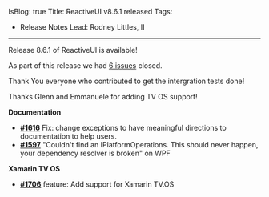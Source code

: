 IsBlog: true
Title: ReactiveUI v8.6.1 released
Tags: 
  - Release Notes
Lead: Rodney Littles, II
---

Release 8.6.1 of ReactiveUI is available!

As part of this release we had [6 issues](https://github.com/reactiveui/ReactiveUI/issues?milestone=14&state=closed) closed.

Thank You everyone who contributed to get the intergration tests done!

Thanks Glenn and Emmanuele for adding TV OS support!

__Documentation__

- [__#1616__](https://github.com/reactiveui/ReactiveUI/pull/1616) Fix: change exceptions to have meaningful directions to documentation to help users.
- [__#1597__](https://github.com/reactiveui/ReactiveUI/issues/1597) "Couldn't find an IPlatformOperations. This should never happen, your dependency resolver is broken" on WPF

__Xamarin TV OS__

- [__#1706__](https://github.com/reactiveui/ReactiveUI/pull/1706) feature: Add support for Xamarin TV.OS


